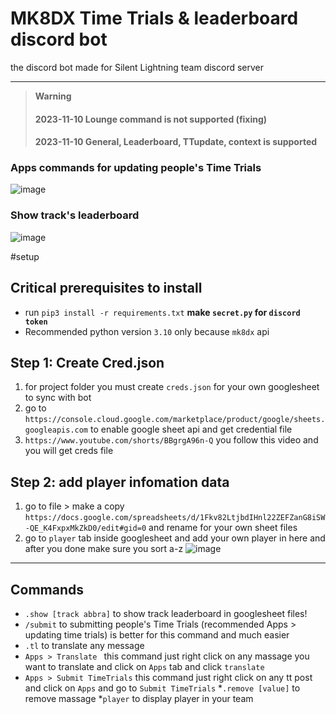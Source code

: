 # MK8DX Time Trials & leaderboard discord bot
the discord bot made for Silent Lightning team discord server

---
> **Warning**
>
> #### 2023-11-10 Lounge command is not supported (fixing)
> #### 2023-11-10 General, Leaderboard, TTupdate, context is supported

### Apps commands for updating people's Time Trials
![image](https://cdn.discordapp.com/attachments/1172493621732327495/1172495134395474020/updating.gif?ex=6560862f&is=654e112f&hm=6ba1a9b10920fa311a1ab44a18d794e0e8c7b1d74dac400931c0205edddb7a2a&)

### Show track's leaderboard 
![image](https://cdn.discordapp.com/attachments/1172493621732327495/1172495675930447903/show_track.gif?ex=656086b1&is=654e11b1&hm=39670465510eacec7b523fb60a4a7899052a968c397224e4e1baccb867f9cc98&)

#setup
## Critical prerequisites to install
* run ```pip3 install -r requirements.txt```
**make `secret.py` for `discord token`**
* Recommended python version `3.10` only because `mk8dx` api
## Step 1: Create Cred.json
1. for project folder you must create `creds.json` for your own googlesheet to sync with bot
2. go to `https://console.cloud.google.com/marketplace/product/google/sheets.googleapis.com` to enable google sheet api and get credential file
3. `https://www.youtube.com/shorts/BBgrgA96n-Q` you follow this video and you will get creds file
## Step 2: add player infomation data
1. go to file > make a copy `https://docs.google.com/spreadsheets/d/1Fkv82LtjbdIHnl22ZEFZanG8iSW-QE_K4FxpxMkZkD0/edit#gid=0` and rename for your own sheet files
2. go to `player` tab inside googlesheet and add your own player in here and after you done make sure you sort a-z
![image](https://cdn.discordapp.com/attachments/1172493621732327495/1172502188279472218/player_tab.PNG?ex=65608cc1&is=654e17c1&hm=acca34a9edba8a27e5542bbbbb37931eebeb63509282c522745942c22d87fa76&)
---
## Commands
* `.show [track abbra]` to show track leaderboard in googlesheet files!
* `/submit` to submitting people's Time Trials (recommended Apps > updating time trials) is better for this command and much easier
* `.tl` to translate any message
* `Apps > Translate ` this command just right click on any massage you want to translate and click on `Apps` tab and click `translate`
* `Apps > Submit TimeTrials` this command just right click on any tt post and click on `Apps` and go to `Submit TimeTrials`
*`.remove [value]` to remove massage
*`player` to display player in your team 
